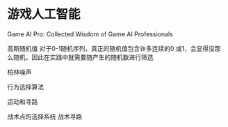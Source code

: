 # 游戏人工智能
Game AI Pro: Collected Wisdom of Game AI Professionals

高斯随机值
对于0-1随机序列，真正的随机值包含许多连续的0 或1，会显得没那么随机，因此在实践中就需要随产生的随机数进行筛选

柏林噪声

行为选择算法

运动和寻路

战术点的选择系统
战术寻路

